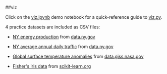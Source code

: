 ##viz

Click on the [viz.ipynb](https://github.com/samkennerly/suneku/blob/master/sunekutools/viz/viz.ipynb) demo notebook for a quick-reference guide to [viz.py](https://github.com/samkennerly/suneku/blob/master/sunekutools/viz/viz.py).

4 practice datasets are included as CSV files:
- [NY energy production](https://github.com/samkennerly/suneku/blob/master/sunekutools/viz/Energy.csv)
from [data.ny.gov](https://data.ny.gov/Energy-Environment/Electric-Generation-By-Fuel-Type-GWh-Beginning-196/h4gs-8qnu)

- [NY average annual daily traffic](https://github.com/samkennerly/suneku/blob/master/sunekutools/viz/Traffic.csv)
from [data.ny.gov](https://data.ny.gov/Transportation/Annual-Average-Daily-Traffic-AADT-Beginning-1977/6amx-2pbv)

- [Global surface temperature anomalies](https://github.com/samkennerly/suneku/blob/master/sunekutools/viz/ZonalTempAnomaly.csv)
from [data.giss.nasa.gov](https://data.giss.nasa.gov/gistemp/)

- [Fisher's iris data](https://github.com/samkennerly/suneku/blob/master/sunekutools/viz/Iris.csv)
from [scikit-learn.org](http://scikit-learn.org/stable/modules/generated/sklearn.datasets.load_iris.html)
